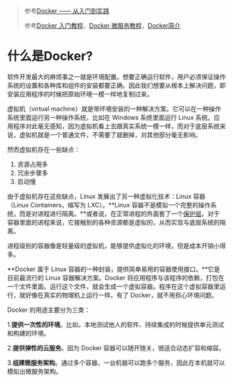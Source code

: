> 参考[Docker —— 从入门到实践](https://yeasy.gitbook.io/docker_practice/)
>
> 参考[Docker 入门教程](https://www.ruanyifeng.com/blog/2018/02/docker-tutorial.html)，[Docker 微服务教程](http://www.ruanyifeng.com/blog/2018/02/docker-wordpress-tutorial.html)，[Docker简介](https://www.qikqiak.com/k8s-book/docs/2.Docker%20%E7%AE%80%E4%BB%8B.html)



# 什么是Docker?

软件开发最大的麻烦事之一就是环境配置。想要正确运行软件，用户必须保证操作系统的设置和各种库和组件的安装都要正确。因此我们想要从根本上解决问题，即安装应用程序的时候把原始环境一模一样地复制过来。

虚拟机（virtual machine）就是带环境安装的一种解决方案。它可以在一种操作系统里面运行另一种操作系统，比如在 Windows 系统里面运行 Linux 系统。应用程序对此毫无感知，因为虚拟机看上去跟真实系统一模一样，而对于底层系统来说，虚拟机就是一个普通文件，不需要了就删掉，对其他部分毫无影响。

然而虚拟机存在一些缺点：

1. 资源占用多
2. 冗余步骤多
3. 启动慢

由于虚拟机存在这些缺点，Linux 发展出了另一种虚拟化技术：Linux 容器（Linux Containers，缩写为 LXC）。**Linux 容器不是模拟一个完整的操作系统，而是对进程进行隔离。**或者说，在正常进程的外面套了一个[保护层](https://opensource.com/article/18/1/history-low-level-container-runtimes)。对于容器里面的进程来说，它接触到的各种资源都是虚拟的，从而实现与底层系统的隔离。

进程级别的容器像是轻量级的虚拟机，能够提供虚拟化的环境，但是成本开销小得多。

**Docker 属于 Linux 容器的一种封装，提供简单易用的容器使用接口。**它是目前最流行的 Linux 容器解决方案。Docker 将应用程序与该程序的依赖，打包在一个文件里面。运行这个文件，就会生成一个虚拟容器。程序在这个虚拟容器里运行，就好像在真实的物理机上运行一样。有了 Docker，就不用担心环境问题。

Docker 的用途主要分为三类：

1.**提供一次性的环境**。比如，本地测试他人的软件、持续集成的时候提供单元测试和构建的环境。

2.**提供弹性的云服务**。因为 Docker 容器可以随开随关，很适合动态扩容和缩容。

3.**组建微服务架构**。通过多个容器，一台机器可以跑多个服务，因此在本机就可以模拟出微服务架构。


